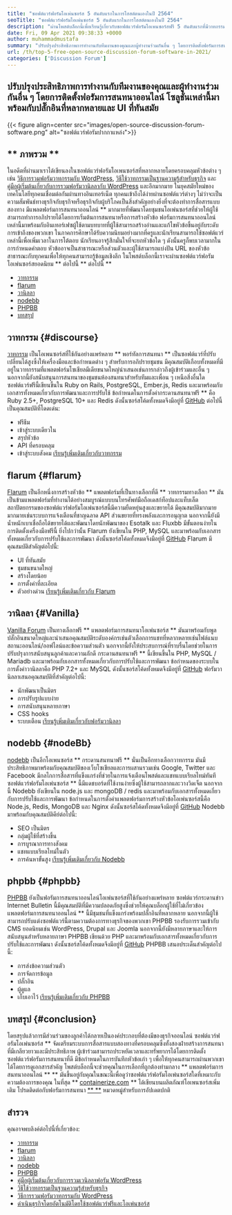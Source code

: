 ```yaml
---
title: "ซอฟต์แวร์ฟอรัมโอเพ่นซอร์ส 5 อันดับแรกในการโฮสต์ตนเองในปี 2564" 
seoTitle: "ซอฟต์แวร์ฟอรัมโอเพ่นซอร์ส 5 อันดับแรกในการโฮสต์ตนเองในปี 2564" 
description: "ผ่านโพสต์บล็อกนี้เพื่อเรียนรู้เกี่ยวกับซอฟต์แวร์ฟอรัมโอเพนซอร์สฟรี 5 อันดับแรกที่มีวาทกรรม, ฟลารัม, วานิลลา, Nodebb และ PHPBB" 
date: Fri, 09 Apr 2021 09:38:33 +0000
author: muhammadmustafa
summary: "ปรับปรุงประสิทธิภาพการทำงานกับทีมงานของคุณและผู้ทำงานร่วมกันอื่น ๆ โดยการติดตั้งฟอรัมการสนทนาออนไลน์ โซลูชั่นเหล่านี้มาพร้อมกับปลั๊กอินที่หลากหลายและ UI ที่ทันสมัย" 
url: /th/top-5-free-open-source-discussion-forum-software-in-2021/
categories: ['Discussion Forum']
---
```


## ปรับปรุงประสิทธิภาพการทำงานกับทีมงานของคุณและผู้ทำงานร่วมกันอื่น ๆ โดยการติดตั้งฟอรัมการสนทนาออนไลน์ โซลูชั่นเหล่านี้มาพร้อมกับปลั๊กอินที่หลากหลายและ UI ที่ทันสมัย

{{< figure align=center src="images/open-source-discussion-forum-software.png" alt="ซอฟต์แวร์ฟอรัมปากกาแหล่ง">}}


## ** ภาพรวม **
ในอดีตที่ผ่านมาเราได้เขียนลงในซอฟต์แวร์ฟอรัมโอเพนซอร์สที่หลากหลายโดยครอบคลุมหัวข้อต่าง ๆ เช่น [วิธีการรวมฟอรัมวาทกรรมกับ WordPress][1], [วิธีใช้วาทกรรมเป็นฐานความรู้สำหรับธุรกิจ][2] และ [ คู่มือผู้เริ่มต้นเกี่ยวกับการรวมฟอรัมวานิลลากับ WordPress][3] และอีกมากมาย ในยุคสมัยใหม่ของเทคโนโลยีทุกคนเชื่อมต่อกันผ่านทางอินเทอร์เน็ต ทุกคนเข้าถึงได้ง่ายผ่านซอฟต์แวร์ต่างๆ ไม่ว่าจะเป็นความสัมพันธ์ทางธุรกิจกับธุรกิจหรือธุรกิจกับผู้บริโภคเป็นสิ่งสำคัญอย่างยิ่งที่จะต้องทำการสื่อสารแบบสองทาง มีแพลตฟอร์มการสนทนาออนไลน์ ** มากมายที่พัฒนาโดยชุมชนโอเพ่นซอร์สที่ช่วยให้ผู้ใช้สามารถทำการอภิปรายได้โดยการเริ่มต้นการสนทนาหรือการสร้างหัวข้อ
ฟอรัมการสนทนาออนไลน์เหล่านี้มาพร้อมกับอินเทอร์เฟซผู้ใช้ตามบทบาทที่ผู้ใช้สามารถสร้างอ่านและแก้ไขหัวข้อขึ้นอยู่กับระดับการเข้าถึงของพวกเขา ในภาคการศึกษาได้รับความนิยมอย่างมากที่ครูและนักเรียนสามารถใช้ซอฟต์แวร์เหล่านี้เพื่อเพิ่มเวลาในการโต้ตอบ นักเรียนอาจรู้สึกมั่นใจที่จะยกหัวข้อใด ๆ ดังนั้นครูก็พบเวลามากในการกำหนดคำตอบ หัวข้ออาจเป็นสาธารณะหรือส่วนตัวและผู้ใช้สามารถแบ่งปัน URL ของหัวข้อสาธารณะกับทุกคนเพื่อให้ทุกคนสามารถรู้ข้อมูลเชิงลึก ในโพสต์บล็อกนี้เราจะผ่านซอฟต์แวร์ฟอรัมโอเพ่นซอร์สยอดนิยม ** ต่อไปนี้ ** ต่อไปนี้ **
  * [วาทกรรม][4]
  * [flarum][5]
  * [วานิลลา][6]
  * [nodebb][7]
  * [PHPBB][8]
  * [บทสรุป][9]

## วาทกรรม {#discourse}
[วาทกรรม][10] เป็นโอเพนซอร์สที่ใช้กันอย่างแพร่หลาย ** พอร์ทัลการสนทนา ** เป็นซอฟต์แวร์ที่ปรับเปลี่ยนได้สูงซึ่งให้เครื่องมือและข้อกำหนดต่าง ๆ สำหรับการอภิปรายชุมชน มีคุณสมบัติเกือบทั้งหมดที่มีอยู่ในวาทกรรมที่แพลตฟอร์มโซเชียลมีเดียขนาดใหญ่นำเสนอเช่นการกล่าวถึงผู้เข้าร่วมและอื่น ๆ นอกจากนี้ยังสนับสนุนการสนทนาของชุมชนห้องสนทนาสำหรับทีมและเพื่อน ๆ เหนือสิ่งอื่นใดซอฟต์แวร์ฟรีนี้เขียนขึ้นใน Ruby on Rails, PostgreSQL, Ember.js, Redis และมาพร้อมกับเอกสารทั้งหมดเกี่ยวกับการพัฒนาและการปรับใช้ ข้อกำหนดในการตั้งค่ากระดานสนทนาฟรี ** คือ Ruby 2.5+, PostgreSQL 10+ และ Redis ดังนั้นซอร์สโค้ดทั้งหมดจึงมีอยู่ที่ [GitHub][11]
ต่อไปนี้เป็นคุณสมบัติที่โดดเด่น:
  * ฟรีธีม
  * เข้าสู่ระบบเดียวใน
  * สรุปหัวข้อ
  * API ที่ครอบคลุม
  * เข้าสู่ระบบสังคม
[เรียนรู้เพิ่มเติมเกี่ยวกับวาทกรรม][12]

## flarum {#flarum}
[Flarum][13] เป็นอีกหนึ่งการสร้างหัวข้อ ** แพลตฟอร์มที่เป็นทางเลือกที่ดี ** วาทกรรมทางเลือก ** มันเป็นข้ามแพลตฟอร์มที่ทำงานได้อย่างสมบูรณ์แบบบนโทรศัพท์มือถือเดสก์ท็อปและแท็บเล็ต สถาปัตยกรรมของซอฟต์แวร์ฟอรัมโอเพ่นซอร์สนี้มีความยืดหยุ่นสูงและขยายได้ มีคุณสมบัติมากมายมากมายเช่นระบบการแจ้งเตือนที่ชาญฉลาด API ส่วนขยายที่ทรงพลังและการอนุญาต นอกจากนี้ยังมีน้ำหนักเบาเชื่อถือได้ขยายได้และพัฒนาโดยนักพัฒนาของ Esotalk และ Fluxbb มีขั้นตอนง่ายในการติดตั้งเครื่องมือฟรีนี้ ยิ่งไปกว่านั้น Flarum ยังเขียนใน PHP, MySQL และมาพร้อมกับเอกสารทั้งหมดเกี่ยวกับการปรับใช้และการพัฒนา ดังนั้นซอร์สโค้ดทั้งหมดจึงมีอยู่ที่ [GitHub][14]
Flarum มีคุณสมบัติสำคัญต่อไปนี้:
  * UI ที่ทันสมัย
  * ชุมชนขนาดใหญ่
  * สร้างโดยน้อย
  * การตั้งค่าที่ละเอียด
  * ตัวอย่างด่วน
[เรียนรู้เพิ่มเติมเกี่ยวกับ Flarum][15]

## วานิลลา {#Vanilla}
[Vanilla Forum][16] เป็นทางเลือกฟรี ** แพลตฟอร์มการสนทนาโอเพ่นซอร์ส ** มันมาพร้อมกับพูลปลั๊กอินขนาดใหญ่และนำเสนอคุณสมบัติระดับองค์กรเช่นตัวเลือกการแชทที่หลากหลายเช่นไฟล์แนบสถานะออนไลน์/ออฟไลน์และข้อความส่วนตัว นอกจากนี้ยังให้ประสบการณ์ที่ราบรื่นโดยช่วยในการปรับปรุงการสนับสนุนลูกค้าและความภักดี กระดานสนทนาฟรี ** นี้เขียนขึ้นใน PHP, MySQL / Mariadb และมาพร้อมกับเอกสารทั้งหมดเกี่ยวกับการปรับใช้และการพัฒนา ข้อกำหนดของระบบในการตั้งค่าวานิลลาคือ PHP 7.2+ และ MySQL ดังนั้นซอร์สโค้ดทั้งหมดจึงมีอยู่ที่ [GitHub][17]
ฟอรัมวานิลลาเสนอคุณสมบัติที่สำคัญต่อไปนี้:
  * นักพัฒนาเป็นมิตร
  * การปรับรูปแบบง่าย
  * การสนับสนุนหลายภาษา
  * CSS hooks
  * ระบบเตือน
[เรียนรู้เพิ่มเติมเกี่ยวกับฟอรัมวานิลลา][18]

## nodebb {#nodeBb}
[nodebb][19] เป็นอีกโอเพนซอร์ส ** กระดานสนทนาฟรี ** นั่นเป็นอีกทางเลือกวาทกรรม มันมีประสิทธิภาพมาพร้อมกับคุณสมบัติของเว็บโซเชียลและการผสานรวมเช่น Google, Twitter และ Facebook มีกลไกการสื่อสารที่แข็งแกร่งที่ช่วยในการแจ้งเตือนโพสต์และแชทแบบเรียลไทม์ทันที ซอฟต์แวร์ฟอรัมโอเพ่นซอร์ส ** นี้มีแดชบอร์ดที่ใช้งานง่ายซึ่งผู้ใช้สามารถลากและวางวิดเจ็ต นอกจากนี้ Nodebb ยังเขียนใน node.js และ mongoDB / redis และมาพร้อมกับเอกสารทั้งหมดเกี่ยวกับการปรับใช้และการพัฒนา ข้อกำหนดในการตั้งค่าแพลตฟอร์มการสร้างหัวข้อโอเพ่นซอร์สนี้คือ Node.js, Redis, MongoDB และ Nginx ดังนั้นซอร์สโค้ดทั้งหมดจึงมีอยู่ที่ [GitHub][20]
Nodebb มาพร้อมกับคุณสมบัติคีย์ต่อไปนี้:
  * SEO เป็นมิตร
  * กลุ่มผู้ใช้ที่สร้างขึ้น
  * การบูรณาการทางสังคม
  * แชทแบบเรียลไทม์ในตัว
  * การค้นหาขั้นสูง
[เรียนรู้เพิ่มเติมเกี่ยวกับ Nodebb][21]

## phpbb {#phpbb}
[PHPBB][22] ยังเป็นฟอรัมการสนทนาออนไลน์โอเพ่นซอร์สที่ใช้กันอย่างแพร่หลาย ซอฟต์แวร์กระดานข่าว Internet Bulletin นี้มีคุณสมบัติที่มีความปลอดภัยสูงซึ่งช่วยให้คุณบล็อกผู้ใช้ที่ไม่เกี่ยวข้อง แพลตฟอร์มการสนทนาออนไลน์ ** นี้มีชุมชนที่แข็งแกร่งพร้อมปลั๊กอินที่หลากหลาย นอกจากนี้ผู้ใช้สามารถปรับแต่งซอฟต์แวร์นี้ตามความต้องการทางธุรกิจของพวกเขา PHPBB รองรับการรวมเข้ากับ CMS ยอดนิยมเช่น WordPress, Drupal และ Joomla นอกจากนี้ยังมีหลายภาษาและให้การสนับสนุนสำหรับหลายภาษา PHPBB เขียนด้วย PHP และมาพร้อมกับเอกสารทั้งหมดเกี่ยวกับการปรับใช้และการพัฒนา ดังนั้นซอร์สโค้ดทั้งหมดจึงมีอยู่ที่ [GitHub][23]
PHPBB เสนอประเด็นสำคัญต่อไปนี้:
  * การส่งข้อความส่วนตัว
  * การจัดการข้อมูล
  * ปลั๊กอิน
  * ผู้ดูแล
  * เก็บเอาไว้
[เรียนรู้เพิ่มเติมเกี่ยวกับ PHPBB][24]

## บทสรุป {#conclusion}
โดยสรุปแล้วการมีส่วนร่วมของลูกค้าได้กลายเป็นองค์ประกอบที่ต้องมีของธุรกิจออนไลน์ ซอฟต์แวร์ฟอรัมโอเพ่นซอร์ส ** จัดเตรียมระบบการสื่อสารแบบสองทางที่ครอบคลุมซึ่งทั้งสองฝ่ายสร้างการสนทนาที่มีเกลียวยาวและมีประสิทธิภาพ ผู้เข้าร่วมสามารถประหยัดเวลาและทรัพยากรได้โดยการติดตั้งซอฟต์แวร์ฟอรัมการสนทนาที่ดี มีข้อกำหนดในการบันทึกหัวข้อเก่า ๆ เพื่อให้ทุกคนสามารถผ่านพวกเขาได้โดยการดูเอกสารสำคัญ โพสต์บล็อกนี้จะช่วยคุณในการเลือกที่ถูกต้องท่ามกลาง ** แพลตฟอร์มการสนทนาออนไลน์ ** ** มันขึ้นอยู่กับคุณในขณะนี้เพื่อดูว่าซอฟต์แวร์ฟอรัมโอเพ่นซอร์สใดที่เหมาะกับความต้องการของคุณ
ในที่สุด ** [containerize.com][25] ** ได้เขียนบนผลิตภัณฑ์โอเพนซอร์สเพิ่มเติม โปรดติดต่อกับฟอรัมการสนทนา [** **][26] หมวดหมู่สำหรับการอัปเดตปกติ

## สำรวจ
คุณอาจพบลิงค์ต่อไปนี้ที่เกี่ยวข้อง:
  * [วาทกรรม][10]
  * [flarum][13]
  * [วานิลลา][16]
  * [nodebb][19]
  * [PHPBB][22]
  * [คู่มือผู้เริ่มต้นเกี่ยวกับการรวมเวนิลลาฟอรัม WordPress][27]
  * [วิธีใช้วาทกรรมเป็นฐานความรู้สำหรับธุรกิจ][2]
  * [วิธีการรวมฟอรัมวาทกรรมกับ WordPress][1]
  * [ดำเนินธุรกิจโดยอัตโนมัติโดยใช้ซอฟต์แวร์ฟรีและโอเพ่นซอร์ส][28]

  
[1]: https://blog.containerize.com/blogging/how-to-integrate-discourse-forum-with-wordpress/
[2]: https://blog.containerize.com/discussion-forum/how-to-use-discourse-as-a-knowledge-base/
[3]: https://blog.containerize.com/blogging/how-to-a-install-plugin-in-wordpress-vanilla-forum/
[4]: #Discourse
[5]: #Flarum
[6]: #Vanilla
[7]: #NodeBB
[8]: #phpBB
[9]: #Conclusion
[10]: https://products.containerize.com/discussion-forum/discourse
[11]: https://github.com/discourse/discourse
[12]: https://www.discourse.org/
[13]: https://products.containerize.com/discussion-forum/flarum
[14]: https://github.com/flarum/flarum
[15]: http://flarum.org
[16]: https://products.containerize.com/discussion-forum/vanilla
[17]: https://github.com/vanilla/vanilla
[18]: https://open.vanillaforums.com/
[19]: https://products.containerize.com/discussion-forum/nodebb
[20]: https://github.com/NodeBB/NodeBB
[21]: https://nodebb.org/
[22]: https://products.containerize.com/discussion-forum/phpbb
[23]: https://github.com/phpbb/phpbb
[24]: https://www.phpbb.com/
[25]: https://www.containerize.com/
[26]: https://products.containerize.com/discussion-forum/
[27]: https://blog.containerize.com/blogging/how-to-a-install-plugin-in-wordpress-vanilla-forum/
[28]: https://blog.containerize.com/blogging/automate-business-operations-using-open-source-software/
